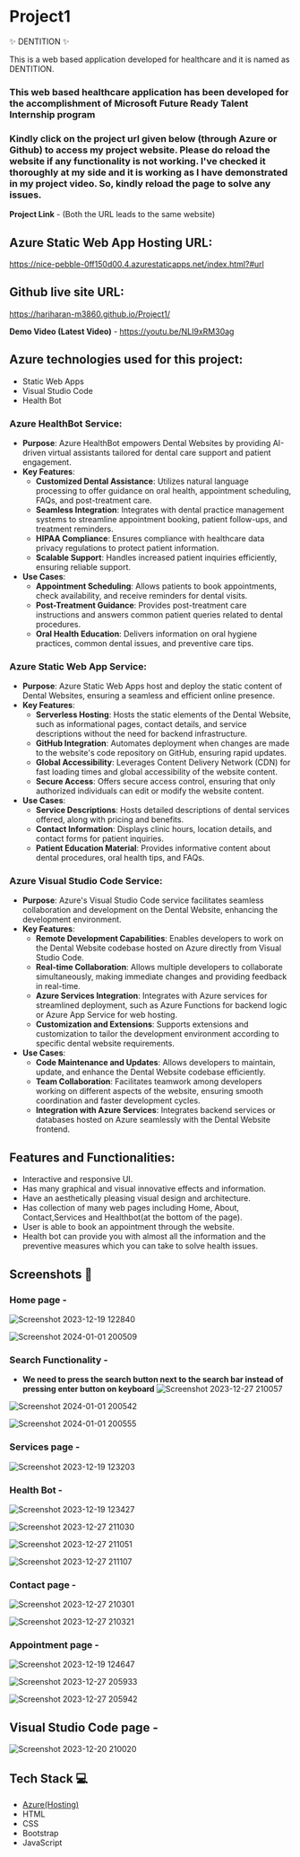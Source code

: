 # Project1
✨ DENTITION ✨

This is a web based application developed for healthcare and it is named as DENTITION.

### This web based healthcare application has been developed for the accomplishment of Microsoft Future Ready Talent Internship program

### Kindly click on the project url given below (through Azure or Github) to access my project website. Please do reload the website if any functionality is not working. I've checked it thoroughly at my side and it is working as I have demonstrated in my project video. So, kindly reload the page to solve any issues.

**Project Link** - (Both the URL leads to the same website)
## Azure Static Web App Hosting URL:
https://nice-pebble-0ff150d00.4.azurestaticapps.net/index.html?#url

## Github live site URL:
https://hariharan-m3860.github.io/Project1/

**Demo Video (Latest Video)** -  https://youtu.be/NLI9xRM30ag

## Azure technologies used for this project:
- Static Web Apps
- Visual Studio Code
- Health Bot

### Azure HealthBot Service:
- **Purpose**: Azure HealthBot empowers Dental Websites by providing AI-driven virtual assistants tailored for dental care support and patient engagement.
- **Key Features**:
  - **Customized Dental Assistance**: Utilizes natural language processing to offer guidance on oral health, appointment scheduling, FAQs, and post-treatment care.
  - **Seamless Integration**: Integrates with dental practice management systems to streamline appointment booking, patient follow-ups, and treatment reminders.
  - **HIPAA Compliance**: Ensures compliance with healthcare data privacy regulations to protect patient information.
  - **Scalable Support**: Handles increased patient inquiries efficiently, ensuring reliable support.
- **Use Cases**:
  - **Appointment Scheduling**: Allows patients to book appointments, check availability, and receive reminders for dental visits.
  - **Post-Treatment Guidance**: Provides post-treatment care instructions and answers common patient queries related to dental procedures.
  - **Oral Health Education**: Delivers information on oral hygiene practices, common dental issues, and preventive care tips.

### Azure Static Web App Service:
- **Purpose**: Azure Static Web Apps host and deploy the static content of Dental Websites, ensuring a seamless and efficient online presence.
- **Key Features**:
  - **Serverless Hosting**: Hosts the static elements of the Dental Website, such as informational pages, contact details, and service descriptions without the need for backend infrastructure.
  - **GitHub Integration**: Automates deployment when changes are made to the website's code repository on GitHub, ensuring rapid updates.
  - **Global Accessibility**: Leverages Content Delivery Network (CDN) for fast loading times and global accessibility of the website content.
  - **Secure Access**: Offers secure access control, ensuring that only authorized individuals can edit or modify the website content.
- **Use Cases**:
  - **Service Descriptions**: Hosts detailed descriptions of dental services offered, along with pricing and benefits.
  - **Contact Information**: Displays clinic hours, location details, and contact forms for patient inquiries.
  - **Patient Education Material**: Provides informative content about dental procedures, oral health tips, and FAQs.

### Azure Visual Studio Code Service:
- **Purpose**: Azure's Visual Studio Code service facilitates seamless collaboration and development on the Dental Website, enhancing the development environment.
- **Key Features**:
  - **Remote Development Capabilities**: Enables developers to work on the Dental Website codebase hosted on Azure directly from Visual Studio Code.
  - **Real-time Collaboration**: Allows multiple developers to collaborate simultaneously, making immediate changes and providing feedback in real-time.
  - **Azure Services Integration**: Integrates with Azure services for streamlined deployment, such as Azure Functions for backend logic or Azure App Service for web hosting.
  - **Customization and Extensions**: Supports extensions and customization to tailor the development environment according to specific dental website requirements.
- **Use Cases**:
  - **Code Maintenance and Updates**: Allows developers to maintain, update, and enhance the Dental Website codebase efficiently.
  - **Team Collaboration**: Facilitates teamwork among developers working on different aspects of the website, ensuring smooth coordination and faster development cycles.
  - **Integration with Azure Services**: Integrates backend services or databases hosted on Azure seamlessly with the Dental Website frontend.


## Features and Functionalities:

- Interactive and responsive UI.
- Has many graphical and visual innovative effects and information.
- Have an aesthetically pleasing visual design and architecture.
- Has collection of many web pages including Home, About, Contact,Services and Healthbot(at the bottom of the page).
- User is able to book an appointment through the website.
- Health bot can provide you with almost all the information and the preventive measures which you can take to solve health issues.


## Screenshots 📸
### Home page -   
![Screenshot 2023-12-19 122840](https://github.com/Hariharan-M3860/Project1/assets/152625411/d275ec19-de14-487d-b94e-9447b80ab877)

![Screenshot 2024-01-01 200509](https://github.com/Hariharan-M3860/Project1/assets/152625411/925c32af-85a8-4e04-a1ad-023bc8558779)


### Search Functionality - 
- **We need to press the search button next to the search bar instead of pressing enter button on keyboard**
![Screenshot 2023-12-27 210057](https://github.com/Hariharan-M3860/Project1/assets/152625411/74dd6eab-aaff-417b-a41f-68651c9b76da)

![Screenshot 2024-01-01 200542](https://github.com/Hariharan-M3860/Project1/assets/152625411/25bd720c-23ba-4dac-bcc9-59a50d7db1be)

![Screenshot 2024-01-01 200555](https://github.com/Hariharan-M3860/Project1/assets/152625411/d8c86dc4-355d-40e2-a59d-400d2ba24569)

### Services page -
![Screenshot 2023-12-19 123203](https://github.com/Hariharan-M3860/Project1/assets/152625411/45b9d259-16cc-415e-9999-9bfd633d88b1)

### Health Bot -
![Screenshot 2023-12-19 123427](https://github.com/Hariharan-M3860/Project1/assets/152625411/5c1901e9-de23-4caf-9f53-418831f4a481)

![Screenshot 2023-12-27 211030](https://github.com/Hariharan-M3860/Project1/assets/152625411/1380dba1-455b-4bd6-be60-b1b9f69cd4b5)

![Screenshot 2023-12-27 211051](https://github.com/Hariharan-M3860/Project1/assets/152625411/b22bee36-90e5-4eb8-85c5-1bc00384f4da)

![Screenshot 2023-12-27 211107](https://github.com/Hariharan-M3860/Project1/assets/152625411/043ea988-e2c4-417e-bf21-1eda3ebe70b4)

### Contact page -
![Screenshot 2023-12-27 210301](https://github.com/Hariharan-M3860/Project1/assets/152625411/6f1d5969-c661-4793-964f-a733f638c11c)

![Screenshot 2023-12-27 210321](https://github.com/Hariharan-M3860/Project1/assets/152625411/f01568ff-2992-48a2-b053-7a5dd1456990)

### Appointment page -
![Screenshot 2023-12-19 124647](https://github.com/Hariharan-M3860/Project1/assets/152625411/aadc3ce9-91fb-4bc7-a81d-0bf66e1e8413)

![Screenshot 2023-12-27 205933](https://github.com/Hariharan-M3860/Project1/assets/152625411/2aac0c31-ce54-4d3a-b2fb-009829d80891)

![Screenshot 2023-12-27 205942](https://github.com/Hariharan-M3860/Project1/assets/152625411/62244390-3883-40fe-800e-ff3001f3001f)

## Visual Studio Code page -
![Screenshot 2023-12-20 210020](https://github.com/Hariharan-M3860/Project1/assets/152625411/be1d1a87-10f8-4c7a-bf83-7ff911322598)


## Tech Stack 💻

- [Azure(Hosting)](https://azure.microsoft.com/en-in/features/azure-portal/)
- HTML
- CSS
- Bootstrap
- JavaScript
